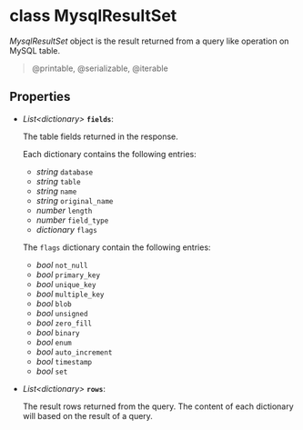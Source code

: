 # class MysqlResultSet

*MysqlResultSet* object is the result returned from a query like operation on MySQL table.

> @printable, @serializable, @iterable

## Properties

- *List&lt;dictionary&gt;* **`fields`**: 
  
  The table fields returned in the response. 

  Each dictionary contains the following entries:

  - *string* `database`
  - *string* `table`
  - *string* `name`
  - *string* `original_name`
  - *number* `length`
  - *number* `field_type`
  - *dictionary* `flags`
  
  The `flags` dictionary contain the following entries:

  - *bool* `not_null`
  - *bool* `primary_key`
  - *bool* `unique_key`
  - *bool* `multiple_key`
  - *bool* `blob`
  - *bool* `unsigned`
  - *bool* `zero_fill`
  - *bool* `binary`
  - *bool* `enum`
  - *bool* `auto_increment`
  - *bool* `timestamp`
  - *bool* `set`

- *List&lt;dictionary&gt;* **`rows`**: 
  
  The result rows returned from the query. The content of each dictionary will based on the result of a query.

